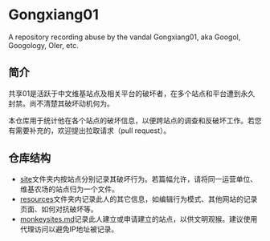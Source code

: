 # Gongxiang01
A repository recording abuse by the vandal Gongxiang01, aka Googol, Googology, OIer, etc.

## 简介
共享01是活跃于中文维基站点及相关平台的破坏者，在多个站点和平台遭到永久封禁。尚不清楚其破坏动机何为。

本仓库用于统计他在各个站点的破坏信息，以便跨站点的调查和反破坏工作。若您有需要补充的，欢迎提出拉取请求（pull request）。

## 仓库结构
- [site](site)文件夹内按站点分别记录其破坏行为。若篇幅允许，请将同一运营单位、维基农场的站点归为一个文件。
- [resources](resources)文件夹内记录此人的其它信息，如编辑行为模式、其他网站的记录页面、如何对抗破坏等。
- [monkeysites.md](monkeysites.md)记录此人建立或申请建立的站点，以供文明观猴。建议使用代理访问以避免IP地址被记录。
